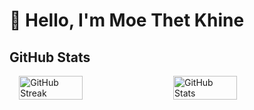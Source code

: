 
# 👋 Hello, I'm Moe Thet Khine
## GitHub Stats
<div style="display: flex; flex-direction: row; justify-content: center; align-items: center; max-width: 1200px; margin: 0 auto; gap: 20px;">
    <img src="https://streak-stats.demolab.com?user=MoeThetKhine&theme=onedark&date_format=j%20M%5B%20Y%5D&start_date=2024-11-01&card_width=450" alt="GitHub Streak" style="width: 45%;"/>
   <img src="https://github-readme-stats.vercel.app/api?username=MoeThetKhine&show_icons=true&count_private=true&theme=onedark&icon_color=90ee90&card_width=450" alt="GitHub Stats" style="width: 45%;"/>

</div>

